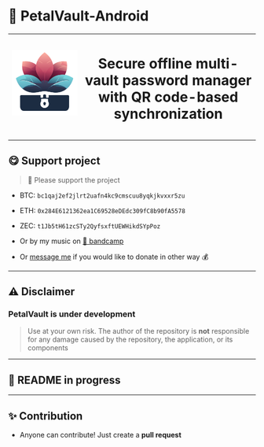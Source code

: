 # 🌸 PetalVault-Android

| ![Project logo](https://github.com/F33RNI/PetalVault-Android/blob/assets/logo.svg) | <h1>Secure offline multi-vault password manager with QR code-based synchronization</h1> |
|------------------------------------------------------------------------------------|:---------------------------------------------------------------------------------------:|

----------

## 😋 Support project

> 💜 Please support the project

- BTC: `bc1qaj2ef2jlrt2uafn4kc9cmscuu8yqkjkvxxr5zu`
- ETH: `0x284E6121362ea1C69528eDEdc309fC8b90fA5578`
- ZEC: `t1Jb5tH61zcSTy2QyfsxftUEWHikdSYpPoz`

- Or by my music on [🔷 bandcamp](https://f3rni.bandcamp.com/)

- Or [message me](https://t.me/f33rni) if you would like to donate in other way 💰

----------

## ⚠️ Disclaimer

### PetalVault is under development

> Use at your own risk. The author of the repository is **not** responsible for any damage caused by the repository, the
> application, or its components

----------

## 🚧 README in progress
----------

## ✨ Contribution

- Anyone can contribute! Just create a **pull request**
